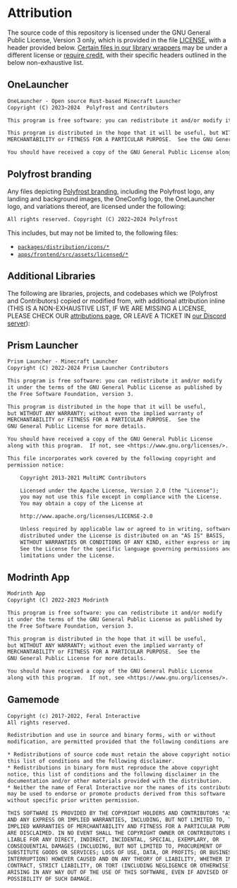 # Attribution

The source code of this repository is licensed under the GNU General Public License, Version 3 only, which is provided in the file [LICENSE](./LICENSE), with a header provided below. [Certain files in our library wrappers](./core/wrapper/) may be under a different license or [require credit](#additional-libraries), with their specific headers outlined in the below non-exhaustive list.

## OneLauncher

```txt
OneLauncher - Open source Rust-based Minecraft Launcher
Copyright (C) 2023~2024  Polyfrost and Contributors

This program is free software: you can redistribute it and/or modify it under the terms of the GNU General Public License as published by the Free Software Foundation, version 3 of the License.

This program is distributed in the hope that it will be useful, but WITHOUT ANY WARRANTY; without even the implied warranty of
MERCHANTABILITY or FITNESS FOR A PARTICULAR PURPOSE.  See the GNU General Public License for more details.

You should have received a copy of the GNU General Public License along with this program.  If not, see <https://www.gnu.org/licenses/>.
```

## Polyfrost branding

Any files depicting [Polyfrost branding](https://polyfrost.org/legal/branding), including the Polyfrost logo, any landing and background images, the OneConfig logo, the OneLauncher logo, and variations thereof, are licensed under the following:

```txt
All rights reserved. Copyright (C) 2022~2024 Polyfrost
```

This includes, but may not be limited to, the following files:

* [`packages/distribution/icons/*`](./packages/distribution/icons/)
* [`apps/frontend/src/assets/licensed/*`](./apps/frontend/src/assets/licensed/)

## Additional Libraries

The following are libraries, projects, and codebases which we (Polyfrost and Contributors) copied or modified from, with additional attribution inline (THIS IS A NON-EXHAUSTIVE LIST, IF WE ARE MISSING A LICENSE, PLEASE CHECK OUR [attributions page](https://polyfrost.org/attributions), OR LEAVE A TICKET IN [our Discord server](https://polyfrost.org/discord)):

## Prism Launcher

```txt
Prism Launcher - Minecraft Launcher
Copyright (C) 2022-2024 Prism Launcher Contributors

This program is free software: you can redistribute it and/or modify
it under the terms of the GNU General Public License as published by
the Free Software Foundation, version 3.

This program is distributed in the hope that it will be useful,
but WITHOUT ANY WARRANTY; without even the implied warranty of
MERCHANTABILITY or FITNESS FOR A PARTICULAR PURPOSE.  See the
GNU General Public License for more details.

You should have received a copy of the GNU General Public License
along with this program.  If not, see <https://www.gnu.org/licenses/>.

This file incorporates work covered by the following copyright and
permission notice:

    Copyright 2013-2021 MultiMC Contributors

    Licensed under the Apache License, Version 2.0 (the "License");
    you may not use this file except in compliance with the License.
    You may obtain a copy of the License at

    http://www.apache.org/licenses/LICENSE-2.0

    Unless required by applicable law or agreed to in writing, software
    distributed under the License is distributed on an "AS IS" BASIS,
    WITHOUT WARRANTIES OR CONDITIONS OF ANY KIND, either express or implied.
    See the License for the specific language governing permissions and
    limitations under the License.
```

## Modrinth App

```txt
Modrinth App
Copyright (C) 2022-2023 Modrinth

This program is free software: you can redistribute it and/or modify
it under the terms of the GNU General Public License as published by
the Free Software Foundation, version 3.

This program is distributed in the hope that it will be useful,
but WITHOUT ANY WARRANTY; without even the implied warranty of
MERCHANTABILITY or FITNESS FOR A PARTICULAR PURPOSE.  See the
GNU General Public License for more details.

You should have received a copy of the GNU General Public License
along with this program.  If not, see <https://www.gnu.org/licenses/>.
```

## Gamemode

```txt
Copyright (c) 2017-2022, Feral Interactive
All rights reserved.

Redistribution and use in source and binary forms, with or without
modification, are permitted provided that the following conditions are met:

* Redistributions of source code must retain the above copyright notice,
this list of conditions and the following disclaimer.
* Redistributions in binary form must reproduce the above copyright
notice, this list of conditions and the following disclaimer in the
documentation and/or other materials provided with the distribution.
* Neither the name of Feral Interactive nor the names of its contributors
may be used to endorse or promote products derived from this software
without specific prior written permission.

THIS SOFTWARE IS PROVIDED BY THE COPYRIGHT HOLDERS AND CONTRIBUTORS "AS IS"
AND ANY EXPRESS OR IMPLIED WARRANTIES, INCLUDING, BUT NOT LIMITED TO, THE
IMPLIED WARRANTIES OF MERCHANTABILITY AND FITNESS FOR A PARTICULAR PURPOSE
ARE DISCLAIMED. IN NO EVENT SHALL THE COPYRIGHT OWNER OR CONTRIBUTORS BE
LIABLE FOR ANY DIRECT, INDIRECT, INCIDENTAL, SPECIAL, EXEMPLARY, OR
CONSEQUENTIAL DAMAGES (INCLUDING, BUT NOT LIMITED TO, PROCUREMENT OF
SUBSTITUTE GOODS OR SERVICES; LOSS OF USE, DATA, OR PROFITS; OR BUSINESS
INTERRUPTION) HOWEVER CAUSED AND ON ANY THEORY OF LIABILITY, WHETHER IN
CONTRACT, STRICT LIABILITY, OR TORT (INCLUDING NEGLIGENCE OR OTHERWISE)
ARISING IN ANY WAY OUT OF THE USE OF THIS SOFTWARE, EVEN IF ADVISED OF THE
POSSIBILITY OF SUCH DAMAGE.
```
